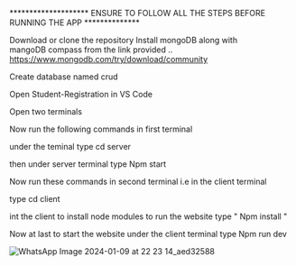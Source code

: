 ******************** ENSURE TO FOLLOW ALL THE STEPS BEFORE RUNNING THE APP **************

Download or clone the repository
Install mongoDB along with mangoDB compass from the link provided ..
https://www.mongodb.com/try/download/community

Create database named crud

Open Student-Registration in VS Code

Open two terminals

Now run the following commands in first terminal

 under the  teminal type cd server
 
 then under server terminal type Npm start

Now run these commands in second terminal i.e in the client terminal

type cd client

int the client to install node modules to run the website type " Npm install "

Now at last to start the website under the client terminal type Npm run dev


![WhatsApp Image 2024-01-09 at 22 23 14_aed32588](https://github.com/Sakuntala-Kumari/Student-Registration/assets/114383345/2e985f37-2c53-4f4e-ba87-088ea7fade83)
